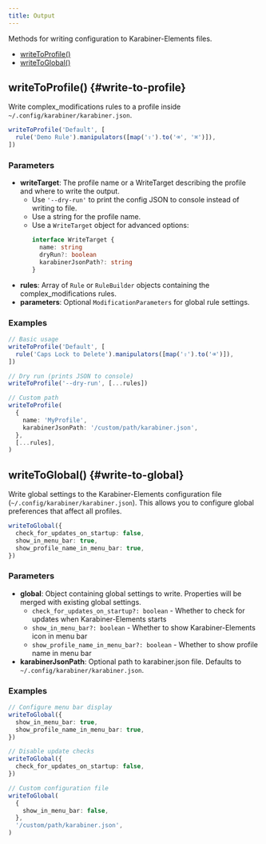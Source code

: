```yaml
---
title: Output
---
```


Methods for writing configuration to Karabiner-Elements files.

- [writeToProfile()](#write-to-profile)
- [writeToGlobal()](#write-to-global)

## writeToProfile() {#write-to-profile}

Write complex_modifications rules to a profile inside `~/.config/karabiner/karabiner.json`.

```typescript
writeToProfile('Default', [
  rule('Demo Rule').manipulators([map('⇪').to('⌫', '⌘')]),
])
```

### Parameters

- **writeTarget**: The profile name or a WriteTarget describing the profile and where to write the output.
  - Use `'--dry-run'` to print the config JSON to console instead of writing to file.
  - Use a string for the profile name.
  - Use a `WriteTarget` object for advanced options:
    ```typescript
    interface WriteTarget {
      name: string
      dryRun?: boolean
      karabinerJsonPath?: string
    }
    ```
- **rules**: Array of `Rule` or `RuleBuilder` objects containing the complex_modifications rules.
- **parameters**: Optional `ModificationParameters` for global rule settings.

### Examples

```typescript
// Basic usage
writeToProfile('Default', [
  rule('Caps Lock to Delete').manipulators([map('⇪').to('⌫')]),
])

// Dry run (prints JSON to console)
writeToProfile('--dry-run', [...rules])

// Custom path
writeToProfile(
  {
    name: 'MyProfile',
    karabinerJsonPath: '/custom/path/karabiner.json',
  },
  [...rules],
)
```

## writeToGlobal() {#write-to-global}

Write global settings to the Karabiner-Elements configuration file (`~/.config/karabiner/karabiner.json`). This allows you to configure global preferences that affect all profiles.

```typescript
writeToGlobal({
  check_for_updates_on_startup: false,
  show_in_menu_bar: true,
  show_profile_name_in_menu_bar: true,
})
```

### Parameters

- **global**: Object containing global settings to write. Properties will be merged with existing global settings.
  - `check_for_updates_on_startup?: boolean` - Whether to check for updates when Karabiner-Elements starts
  - `show_in_menu_bar?: boolean` - Whether to show Karabiner-Elements icon in menu bar
  - `show_profile_name_in_menu_bar?: boolean` - Whether to show profile name in menu bar
- **karabinerJsonPath**: Optional path to karabiner.json file. Defaults to `~/.config/karabiner/karabiner.json`.

### Examples

```typescript
// Configure menu bar display
writeToGlobal({
  show_in_menu_bar: true,
  show_profile_name_in_menu_bar: true,
})

// Disable update checks
writeToGlobal({
  check_for_updates_on_startup: false,
})

// Custom configuration file
writeToGlobal(
  {
    show_in_menu_bar: false,
  },
  '/custom/path/karabiner.json',
)
```
